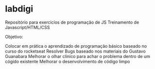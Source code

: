 # labdigi
Repositório para exercicíos de programação de JS
Treinamento de Javascript/HTML/CSS

Objetivo:

Colocar em prática o aprendizado de programação básico baseado no curso do rocketseat
Resolver Bugs baseado nos materiais do Gustavo Guanabara
Melhorar o olhar clínico para achar o problema dentro de um cógido existente
Melhorar o desenvolvimento de código limpo
